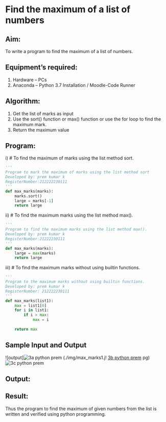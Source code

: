 # Find the maximum of a list of numbers

## Aim:

To write a program to find the maximum of a list of numbers.

## Equipment’s required:

1.	Hardware – PCs
2.	Anaconda – Python 3.7 Installation / Moodle-Code Runner

## Algorithm:

1.	Get the list of marks as input
2.	Use the sort() function or max() function or use the for loop to find the maximum mark.
3.	Return the maximum value

## Program:

i)	# To find the maximum of marks using the list method sort.
```Python
''' 
Program to mark the maximum of marks using the list method sort
Developed by: prem kumar k
RegisterNumber:212222230111 
'''
def max_marks(marks):
    marks.sort()
    large = marks[-1]
    return large 
```

ii)	# To find the maximum marks using the list method max().
```Python
''' 
Program to find the maximum marks using the list method max().
Developed by: prem kumar k 
RegisterNumber:21222230111 
'''
def max_marks(marks):
    large = max(marks)
    return large
```

iii) # To find the maximum marks without using builtin functions.
```Python
''' 
Program to the maximum marks without using builtin functions.
Developed by: prem kumar k 
RegisterNumber: 212222230111
'''
def max_marks(list1):
    max = list1[0]
    for i in list1:
        if i > max:
            max = i
   
    return max
```

## Sample Input and Output
![output]![3a python prem](https://github.com/premkumarkarthikeyan/FindMaximum/assets/119476243/347e8e32-d358-432d-8287-99cf6c8289c2)
(./img/max_marks1.j!
[3b python prem](https://github.com/premkumarkarthikeyan/FindMaximum/assets/119476243/61e3ae90-302a-4413-8c25-d40a07456e3a)
pg) 
![3c python prem](https://github.com/premkumarkarthikeyan/FindMaximum/assets/119476243/81b6ab68-e146-401e-8cd9-07acff117d11)

## Output:

## Result:

Thus the program to find the maximum of given numbers from the list is written and verified using python programming.
